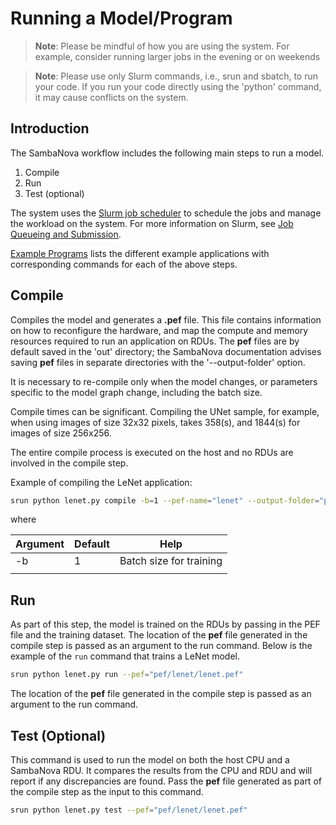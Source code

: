 # Running a Model/Program

> **Note**:  Please be mindful of how you are using the system.
For example, consider running larger jobs in the evening or on weekends

> **Note**: Please use only Slurm commands, i.e., srun and sbatch, to run your code.
If you run your code directly using the 'python' command, it may cause conflicts
on the system.

## Introduction

The SambaNova workflow includes the following main steps to run a model.

1. Compile
2. Run
3. Test (optional)

The system uses the [Slurm job
scheduler](https://slurm.schedmd.com/quickstart.html) to schedule the jobs and manage the workload on the system. For more information on Slurm, see [Job Queueing and Submission](job-queuing-and-submission.md).

[Example Programs](example-programs.md) lists the different example applications with corresponding commands for each of the above steps.

## Compile

Compiles the model and generates a **.pef** file. This file contains
information on how to reconfigure the hardware, and map the compute and
memory resources required to run an application on RDUs.
The **pef** files are by default saved in the 'out' directory; the
SambaNova documentation advises saving **pef** files in separate
directories with the '--output-folder' option.

It is necessary to re-compile only when the model changes, or parameters specific to the model graph change, including the batch size.

Compile times can be significant. Compiling the UNet sample, for example, when using images of size 32x32 pixels, takes 358(s), and 1844(s) for images of size 256x256.

The entire compile process is executed on the host and no RDUs are involved in the compile step.

Example of compiling the LeNet application:

```bash
srun python lenet.py compile -b=1 --pef-name="lenet" --output-folder="pef"
```

where

| Argument               | Default   | Help                           |
|------------------------|-----------|--------------------------------|
| -b                     | 1         | Batch size for training        |
|                        |           |                                |

## Run

As part of this step, the model is trained on the RDUs by passing in the PEF file and the training dataset. The location of the **pef** file generated in the compile step is passed as an argument to the run command. Below is the example of the ```run``` command that trains a LeNet model.

```bash
srun python lenet.py run --pef="pef/lenet/lenet.pef"
```

The location of the **pef** file generated in the compile step is passed as an argument to the run command.

## Test (Optional)

This command is used to run the model on both the host CPU and a SambaNova RDU.  It compares the results from the CPU and RDU and will report if any discrepancies are found. Pass the **pef** file generated as part of the compile step as the input to this command.

```bash
srun python lenet.py test --pef="pef/lenet/lenet.pef"
```
